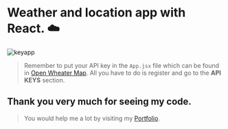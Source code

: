 # Weather and location app with React. ☁️
<img src="https://i.ibb.co/dgbbLSC/keyapp.png" alt="keyapp" border="0">

> Remember to put your API key in the `App.jsx` file which can be found in [Open Wheater Map](https://home.openweathermap.org/users/sign_in). All you have to do is register and go to the **API KEYS** section.

## Thank you very much for seeing my code.
> You would help me a lot by visiting my [Portfolio](https://eedeverloper.vercel.app).
